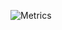 <!-- If you're using "main" as default branch -->
![Metrics](https://github.com/my-github-user/my-github-user/blob/main/github-metrics.svg)
